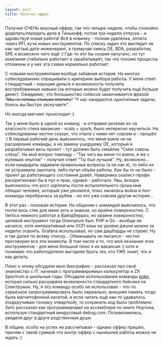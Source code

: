 ```yaml
---
layout: post
title: Получил оффер
---
```


Получил ОЧЕНЬ вкусный оффер, так что четыре недели, чтобы спокойно доделать/передать дела в Тинькофф, потом три недели отпуска - и здравствуй новая работа! Всё в новинку - полная удалёнка, оплата через ИП, куча новых инструментов. По списку задач это выглядит не как чистый дата-инженеринг, а гремучая смесь DE, BDA, разработки, SRE и возможно чего ещё :) Где-то это бы скорее напугало, но тут компания стабильно работает и зарабатывает, так что похоже процессы отлажены и у них эта схема нормально работает.

С новыми инструментами вообще забавная история. На многих собеседованиях спрашивали о критериях выбора работы. У меня ответ стандартный - хорошие деньги и возможность получить востребованные навыки (за которые можно будет получить ещё больше денег). Ожидаемо, что большинство собесов заканчивается фразой ~~"Мы не готовы столько платить"~~ "У нас ожидаются однотипные задачи, боюсь вы быстро заскучаете". 

Но иногда матчинг происходит :) 

Так у меня было в одной из команд - я отправил резюме из-за классного стека вакансии - scala + spark, было интересно научиться. На собеседовании честно сказал, что опыта с ними нет совсем и - прошёл :) В первый рабочий день выяснилось, что меня взяли не на расширение команды, а на замену ушедшему DE, который и разрабатывал весь проект - тут должен быть смайлик "Смех сквозь слёзы". На мой вопрос тимлиду - "Так чего вы меня-то взяли, я же с нулевым опытом" - получил ответ "Ты был лучший". Ну, возможно... если кандидаты задавали правильные вопросы (а не как я), то либо их не устраивала зарплата, либо пугал объём работы. Как бы то ни было - проект до работающего состояния довёл. Наверняка скалист-профи раскритиковал бы в пух и прах, однако - работало. Увы, вскоре выяснилось что рост зарплаты после испытательного срока мне обещал человек, который уже уволился, плюс началась война и пол-команды перебралась за рубеж - но это уже совсем другая история...

В этот раз - похожая история. На общении с командой выяснилось, что почти весь стек для меня хоть и знаком, но крайне поверхностно. С Vertica немного работал в Вайлдберриз, но крайне поверхностно, целевой инструмент тогда Greenplum был. PHP и Go - вообще не касался, хотя императивный или ООП язык на уровне джуна можно за неделю освоить. Grafana использовал, но сам дашборды не строил. Ну и так далее по всему списку... Обманывать не пытался - честно проговорил все эти моменты. В том числе и то, что моё незнание этих инструментов - для меня большой плюс к их вакансии :) хотя и понимаю что работодателю выгоднее брать тех, кто УЖЕ знает, что и как делать.

Плюс к этому обсудили мою биографию - рассказал про своё знакомство с IT, начиная с программируемых калькулятор и ZX Spectrum в школьные годы. Обсудили использование команды [poke](https://zxbasic.readthedocs.io/en/docs/poke/), которая сильно расширяла возможности стандартного бейсика на Спектрумах. Ну, я эту команду особо не использовал - что-то серьёзное запрограммировать было нереально, внешняя память тогда была магнитофонной касетой, и если читать ещё как-то удавалось (подкручиваю головку отверткой), то сохранить код было проблемно. Зато рассказал как программировал на ассемблере по книге Нортона, используя стандартный виндусовый debug.com. Познакомились, увидели друг в друге родственные души.

В общем, особо на успех не рассчитывал - однако оффер пришёл, причем с такой суммой что контр-оффер с нынешней работы можно не ждать :)
